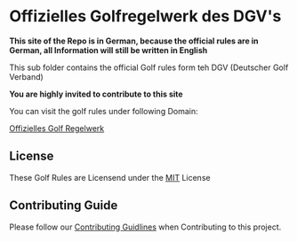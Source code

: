 # Offizielles Golfregelwerk des DGV's

**This site of the Repo is in German, because the official rules are in German, all Information will still be written in English**

This sub folder contains the official Golf rules form teh DGV (Deutscher Golf Verband)

**You are highly invited to contribute to this site**

You can visit the golf rules under following Domain:

[Offizielles Golf Regelwerk](https://rules.golf.moinjulian.com)

## License

These Golf Rules are Licensend under the [MIT](./LICENSE.md) License

## Contributing Guide

Please follow our [Contributing Guidlines](../CONTRIBUTING.md) when Contributing to this project.
